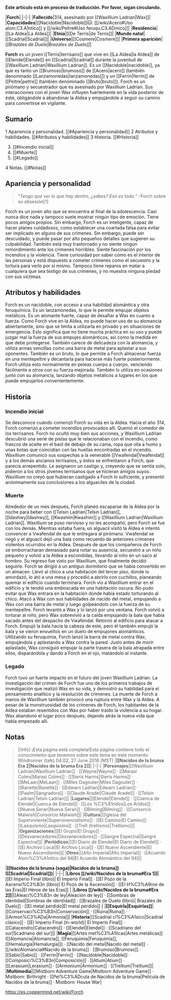 **Este artículo está en proceso de traducción. Por favor, sigan circulando.**


|**Forch**|
|-|-|
|**Fallecido**|314, asesinado por [[Waxillium Ladrian\|Wax]]|
|**Capacidades**|[[Nacidoble\|Nacidoble]]🐱︎: [[/wiki/Acero#Uso alom.C3.A1ntico]] y [[/wiki/Peltre#Uso feruqu.C3.ADmico]]|
|**Residencia**|[[La Aldea\|La Aldea]]|
|**Etnia**|[[De Terris\|de Terris]]|
|**Mundo natal**|[[Scadrial\|Scadrial]]|
|**Universo**|[[Cosmere\|Cosmere]]|
|**Primera aparición**|*[[Brazales de Duelo\|Brazales de Duelo]]*|

**Forch** es un joven [[Terris\|terrisano]] que vive en [[La Aldea\|la Aldea]] de [[Elendel\|Elendel]] en [[Scadrial\|Scadrial]] durante la juventud de [[Waxillium Ladrian\|Waxillium Ladrian]]. Es un [[Nacidoble\|nacidoble]], ya que es tanto un [[Brumoso\|brumoso]] de [[Acero\|acero]] (también denominado [[Lanzamonedas\|lanzamonedas]]) y un [[Ferrin\|ferrin]] de [[Peltre\|peltre]] (también denominado [[Bruto\|bruto]]). Forch es un pirómano y secuestrador que es asesinado por Waxillium Ladrian. Sus interacciones con el joven Wax influyen fuertemente en la vida posterior de éste, obligándole a abandonar la Aldea y empujándole a seguir su camino para convertirse en vigilante.

## Sumario

1 Apariencia y personalidad. [[#Apariencia y personalidad]] 
2 Atributos y habilidades. [[#Atributos y habilidades]] 
3 Historia. [[#Historia]] 

3. [[#Incendio inicial]] 
3. [[#Muerte]] 
3. [[#Legado]] 


4 Notas. [[#Notas]] 


## Apariencia y personalidad
>“*Tengo que ver lo que hay dentro, ¿sabes? Eso es todo.*”
\-Forch sobre su obsesión[1]


Forch es un joven alto que se encuentra al final de la adolescencia. Casi nunca dice nada y tampoco suele mostrar ningún tipo de emoción. Tiene pocos amigos propios. Sin embargo, Forch es un inteligente, capaz de hacer planes cuidadosos, como establecer una coartada falsa para evitar ser implicado en alguno de sus crímenes. Sin embargo, puede ser descuidado, y puede pasar por alto pequeños detalles que sugieren su culpabilidad. También está muy trastornado y no siente ningún remordimiento ante los crímenes horribles. Siente fascinación por los incendios y la violencia. Tiene curiosidad por saber cómo es el interior de las personas y está dispuesto a cometer crímenes como el secuestro y la tortura para verlo por sí mismo. Tampoco tiene reparos en matar a cualquiera que sea testigo de sus crímenes, y no muestra ninguna piedad con sus víctimas.

## Atributos y habilidades
Forch es un nacidoble, con acceso a una habilidad alomántica y otra feruquímica. Es un lanzamonedas, lo que le permite empujar objetos metálicos. Es un alomante fuerte, capaz de desafiar a Wax en cuanto a fuerza. Como Forch vive en la Aldea, no puede hacer uso de su alomancia abiertamente, sino que se limita a utilizarla en privado y en situaciones de emergencia. Esto significa que no tiene mucha práctica en su uso y puede juzgar mal la fuerza de sus empujes alománticos, así como la medida en que debe protegerse. También carece de delicadeza con la alomancia, y utiliza armas sencillas como una barra de metal para aplastar a sus oponentes. También es un bruto, lo que permite a Forch almacenar fuerza en una mentepeltre y decantarla para hacerse más fuerte posteriormente. Forch utiliza esto normalmente en peleas cuerpo a cuerpo, venciendo fácilmente a otros con su fuerza mejorada. También lo utiliza en ocasiones junto con su alomancia, lanzando objetos metálicos a lugares en los que puede empujarlos convenientemente.

## Historia
### Incendio inicial
Se desconoce cuándo comenzó Forch su vida en la Aldea. Hacia el año 314, Forch comenzó a cometer incendios provocados allí. Quemó el comedor de los terrisanos. Forch no ocultó muy bien sus acciones, y Waxillium Ladrian descubrió una serie de pistas que le relacionaban con el incendio, como frascos de aceite en el baúl de debajo de su cama, ropa que olía a humo y unas botas que coincidían con las huellas encontradas en el incendio. Waxillium comunicó sus sospechas a la venerable [[Vwafendal\|Vwafendal]] y a los demás ancianos terrisanos, y éstos se enfrentaron a Forch, que parecía arrepentido. Le asignaron un castigo y, creyendo que se sentía solo, pidieron a los otros jóvenes terrisanos que se hicieran amigos suyos. Waxillium no creyó que hubieran castigado a Forch lo suficiente, y presentó anónimamente sus conclusiones a los alguaciles de la ciudad.

### Muerte
Alrededor de un mes después, Forch planeó escaparse de la Aldea por la noche para beber con [[Telsin Ladrian\|Telsin Ladrian]], [[Idashwy\|Idashwy]], [[Kwashim\|Kwashim]] y [[Waxillium Ladrian\|Waxillium Ladrian]]. Waxillium se puso nervioso y no les acompañó, pero Forch se fue con los demás. Mientras estaba fuera, un alguacil visitó la Aldea e intentó convencer a Vwafendal de que le entregara al pirómano. Vwafendal se negó y el alguacil dejó una bala como recuerdo de anteriores crímenes violentos ocurridos en la Aldea.
Después de que los compañeros de Forch se emborracharan demasiado para notar su ausencia, secuestró a un niño pequeño y volvió a la Aldea a escondidas, llevando al niño en un saco al hombro. Su regreso fue visto por Waxillium, que finalmente decidió seguirle. Forch se dirigió a un antiguo dormitorio que se había convertido en un almacen. Llevó al chico a una habitación del tercer piso, donde lo amordazó, lo ató a una mesa y procedió a abrirlo con cuchillos, planeando quemar el edificio cuando terminara. Forch vio a Waxillium entrar en el edificio y le tendió una emboscada en una habitación oscura. No pudo evitar que Wax entrara en la habitación donde había estado torturando al chico. Atacó a Wax con sus habilidades de nacido del metal, empujando a Wax con una barra de metal y luego golpeándolo con la fuerza de su mentepeltre. Forch levantó a Wax y lo lanzó por una ventana.
Forch volvió a torturar al niño, pero Wax sobrevivió a la caída empujando la bala que había sacado antes del despacho de Vwafendal. Retornó al edificio para atacar a Forch. Empujó la bala hacia la cabeza de este, pero él también empujó la bala y se vieron envueltos en un duelo de empujones alománticos. Utilizando su feruquimia, Forch lanzó la barra de metal contra Wax, empujándola y aplastando a Wax contra la pared. Justo antes de morir aplastado, Wax consiguió empujar la parte trasera de la bala atrapada entre ellos, disparándola y dando a Forch en el ojo, matándolo al instante.

### Legado
Forch tuvo un fuerte impacto en el futuro del joven Waxillium Ladrian. La investigación del crimen de Forch fue uno de los primeros trabajos de investigación que realizó Wax en su vida, y demostró su habilidad para el pensamiento analítico y la resolución de crímenes. La muerte de Forch a manos de Waxillium también provocó una ruptura entre Wax y la Aldea. A pesar de la monstruosidad de los crímenes de Forch, los habitantes de la Aldea estaban resentidos con Wax por haber traído la violencia a su hogar. Wax abandonó el lugar poco después, dejando atrás la nueva vida que había empezado allí.

## Notas

> [!info] ¡Esta página está completa!Esta página contiene todo el conocimiento que tenemos sobre este tema en este momento.
Windrunner (talk) 04:02, 27 June 2016 (MST)
|**[[Nacidos de la bruma Era 2\|Nacidos de la bruma Era 2]]**|
|-|-|
|**Personajes**|[[Waxillium Ladrian\|Waxillium Ladrian]] · [[Wayne\|Wayne]] · [[Marasi Colms\|Marasi Colms]] · [[Steris Harms\|Steris Harms]] · [[MeLaan\|MeLaan]] · [[Miles Dagouter\|Miles Dagouter]] · [[Ranette\|Ranette]] · [[Edwarn Ladrian\|Edwarn Ladrian]] · [[Paalm\|Sangradora]] · [[Claude Aradel\|Claude Aradel]] · [[Telsin Ladrian\|Telsin Ladrian]]|
|**Lugares**|[[Elendel\|Elendel]] · [[Cuenca de Elendel\|Cuenca de Elendel]] · [[Los %C3%81ridos\|Los Áridos]] · [[Nueva Seran\|Nueva Seran]] · [[Bilming\|Bilming]] · [[Consorcio Malwish\|Consorcio Malwish]]|
|**Cultura**|[[Iglesia del Superviviente\|Supervivencialismo]] · [[El Camino\|El Camino]] · [[Lasquismo\|Lasquismo]] · [[Trell (trellismo)\|Trellismo]]|
|**Organizaciones**|[[El Grupo\|El Grupo]] · [[Desvanecedores\|Desvanecedores]] · [[Sangre Espectral\|Sangre Espectral]]|
|**Periódicos**|[[El Diario de Elendel\|El Diario de Elendel]] · [[El Archivo Local\|El Archivo Local]] · [[El Nuevo Ascendiente\|El Nuevo Ascendiente]]|
|**Otros**|[[Alto Imperial\|Alto Imperial]] · [[Acuerdo Alom%C3%A1ntico del 94\|El Acuerdo Alomántico del 94]]|

|**[[Nacidos de la bruma (saga)\|Nacidos de la bruma]] ([[Scadrial\|Scadrial]])**|
|-|-|
|**Libros [[/wiki/Nacidos de la bruma#Era 1]]**|[[El Imperio Final (libro)\| El Imperio Final]] · [[El Pozo de la Ascensi%C3%B3n (libro)\| El Pozo de la Ascensión]] · [[El H%C3%A9roe de las Eras\|El Héroe de las Eras]] |
|**Libros [[/wiki/Nacidos de la bruma#Era 2]]**|[[Aleaci%C3%B3n de ley\|Aleación de ley]] · [[Sombras de identidad\|Sombras de identidad]] · [[Brazales de Duelo (libro)\| Brazales de Duelo]] · [[El metal perdido\|El metal perdido]]  |
|**[[Esquirla\|Esquirlas]]**|[[Conservaci%C3%B3n\|Conservación]] · [[Ruina\|Ruina]] · [[Armon%C3%ADa\|Armonía]]|
|**Historia**|[[Scadrial cl%C3%A1sico\|Scadrial clásico]] · [[El Imperio Final (in-world)\| El Imperio Final]] · [[Catacendro\|Catacendro]] · [[Elendel\|Elendel]] · [[Scadriano del sur\|Scadriano del sur]]|
|**Magia**|[[Artes met%C3%A1licas\|Artes metálicas]] ([[Alomancia\|Alomancia]], [[Feruquimia\|Feruquimia]], [[Hemalurgia\|Hemalurgia]]) · [[Nacido del metal\|Nacido del metal]] · [[/wiki/Alomancia#Nacido de la bruma]] · [[Brumoso\|Brumoso]] · [[Sabio\|Sabio]] · [[Ferrin\|Ferrin]] · [[Nacidoble\|Nacidoble]] · [[Composici%C3%B3n\|Composición]] · [[Atium\|Atium]] · [[Lerasium\|Lerasium]] · [[Armonium\|Armonium]] · [[Trellium\|Trellium]]|
|**Multimedia**|[[Mistborn Adventure Game\|Mistborn Adventure Game‎‎]] · Mistborn: Birthright · [[Pel%C3%ADcula de Nacidos de la bruma\|Película de Nacidos de la bruma]] · Mistborn: House War|



https://es.coppermind.net/wiki/Forch